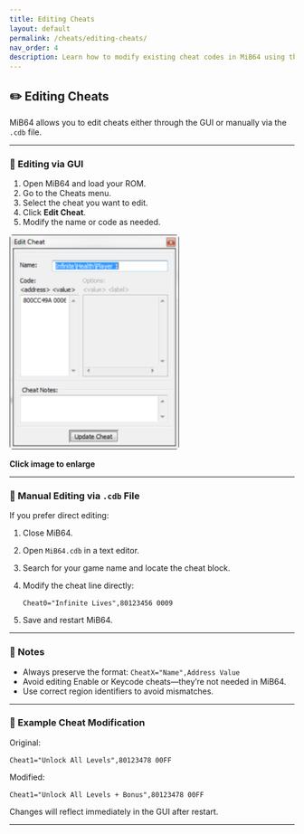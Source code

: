```yaml
---
title: Editing Cheats
layout: default
permalink: /cheats/editing-cheats/
nav_order: 4
description: Learn how to modify existing cheat codes in MiB64 using the GUI or manually.
---
```



## ✏️ <a name="editing-cheats">Editing Cheats</a>

MiB64 allows you to edit cheats either through the GUI or manually via the `.cdb` file.

---

### 🧪 Editing via GUI

1. Open MiB64 and load your ROM.
2. Go to the Cheats menu.
3. Select the cheat you want to edit.
4. Click **Edit Cheat**.
5. Modify the name or code as needed.

<a href="./assets/images/01/Edit11.png" target="_blank">
  <img src="./assets/images/01/Edit11-237x300.png" alt="Edit Cheat GUI" width="300" />
</a>
<p class="has-text-align-center"><strong>Click image to enlarge</strong></p>
<!-- ClauseEcho: Edit11 Interactive Image -->

---

### 🧾 Manual Editing via `.cdb` File

If you prefer direct editing:

1. Close MiB64.
2. Open `MiB64.cdb` in a text editor.
3. Search for your game name and locate the cheat block.
4. Modify the cheat line directly:
   ```text
   Cheat0="Infinite Lives",80123456 0009
   ```

5. Save and restart MiB64.

---

### 🧠 Notes

- Always preserve the format: `CheatX="Name",Address Value`
- Avoid editing Enable or Keycode cheats—they’re not needed in MiB64.
- Use correct region identifiers to avoid mismatches.

---

### 🧷 Example Cheat Modification

Original:
```text
Cheat1="Unlock All Levels",80123478 00FF
```

Modified:
```text
Cheat1="Unlock All Levels + Bonus",80123478 00FF
```

Changes will reflect immediately in the GUI after restart.

---

<!-- ClauseLock: Editing Cheats Section Echoed -->
